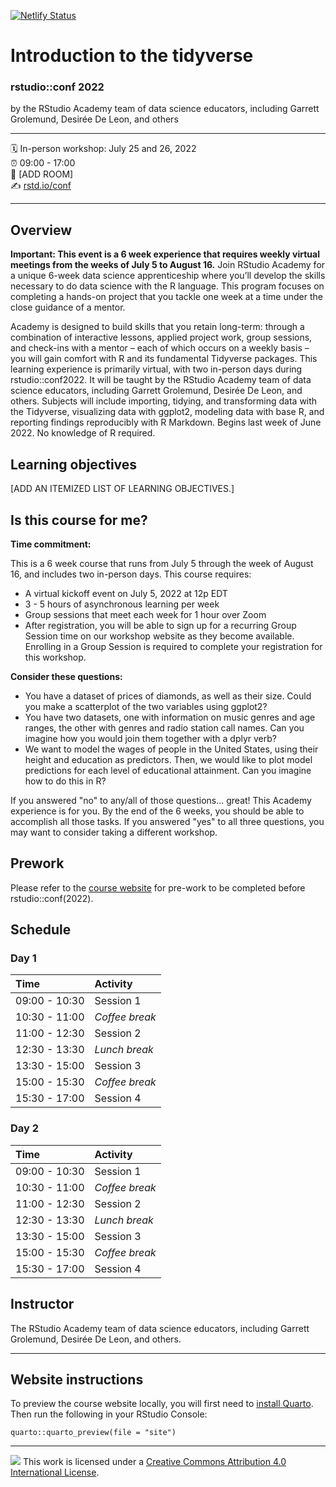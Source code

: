 [![Netlify Status](https://api.netlify.com/api/v1/badges/3202a4bc-272d-4ac9-b80a-64a3bb294c94/deploy-status)](https://app.netlify.com/sites/conf22-intro-tidyverse/deploys)

Introduction to the tidyverse 
================

### rstudio::conf 2022

by the RStudio Academy team of data science educators, including Garrett Grolemund, Desirée De Leon, and others

-----

:spiral_calendar: In-person workshop: July 25 and 26, 2022  
:alarm_clock:     09:00 - 17:00  
:hotel:           \[ADD ROOM\]  
:writing_hand:    [rstd.io/conf](http://rstd.io/conf)

-----

## Overview

**Important: This event is a 6 week experience that requires weekly virtual meetings from the weeks of July 5 to August 16.** Join RStudio Academy for a unique 6-week data science apprenticeship where you’ll develop the skills necessary to do data science with the R language. This program focuses on completing a hands-on project that you tackle one week at a time under the close guidance of a mentor.

Academy is designed to build skills that you retain long-term: through a combination of interactive lessons, applied project work, group sessions, and check-ins with a mentor – each of which occurs on a weekly basis – you will gain comfort with R and its fundamental Tidyverse packages. This learning experience is primarily virtual, with two in-person days during rstudio::conf2022. It will be taught by the RStudio Academy team of data science educators, including Garrett Grolemund, Desirée De Leon, and others. Subjects will include importing, tidying, and transforming data with the Tidyverse, visualizing data with ggplot2, modeling data with base R, and reporting findings reproducibly with R Markdown. Begins last week of June 2022. No knowledge of R required.

## Learning objectives

[ADD AN ITEMIZED LIST OF LEARNING OBJECTIVES.]

## Is this course for me?

**Time commitment:**

This is a 6 week course that runs from July 5 through the week of August 16, and includes two in-person days. This course requires:

* A virtual kickoff event on July 5, 2022 at 12p EDT
* 3 - 5 hours of asynchronous learning per week
* Group sessions that meet each week for 1 hour over Zoom
* After registration, you will be able to sign up for a recurring Group Session time on our workshop website as they become available. Enrolling in a Group Session is required to complete your registration for this workshop.

**Consider these questions:**

* You have a dataset of prices of diamonds, as well as their size. Could you make a scatterplot of the two variables using ggplot2?
* You have two datasets, one with information on music genres and age ranges, the other with genres and radio station call names. Can you imagine how you would join them together with a dplyr verb?
* We want to model the wages of people in the United States, using their height and education as predictors. Then, we would like to plot model predictions for each level of educational attainment. Can you imagine how to do this in R?

If you answered "no" to any/all of those questions... great! This Academy experience is for you. By the end of the 6 weeks, you should be able to accomplish all those tasks. If you answered "yes" to all three questions, you may want to consider taking a different workshop.

## Prework

Please refer to the [course website](https://conf22-intro-tidyverse.netlify.app/prework.html) for pre-work to be completed before rstudio::conf(2022). 

## Schedule

### Day 1

| Time          | Activity         |
| :------------ | :--------------- |
| 09:00 - 10:30 | Session 1        |
| 10:30 - 11:00 | *Coffee break*   |
| 11:00 - 12:30 | Session 2        |
| 12:30 - 13:30 | *Lunch break*    |
| 13:30 - 15:00 | Session 3        |
| 15:00 - 15:30 | *Coffee break*   |
| 15:30 - 17:00 | Session 4        |

### Day 2

| Time          | Activity         |
| :------------ | :--------------- |
| 09:00 - 10:30 | Session 1        |
| 10:30 - 11:00 | *Coffee break*   |
| 11:00 - 12:30 | Session 2        |
| 12:30 - 13:30 | *Lunch break*    |
| 13:30 - 15:00 | Session 3        |
| 15:00 - 15:30 | *Coffee break*   |
| 15:30 - 17:00 | Session 4        |

## Instructor

The RStudio Academy team of data science educators, including Garrett Grolemund, Desirée De Leon, and others.

-----
## Website instructions
To preview the course website locally, you will first need to [install Quarto](https://quarto.org/docs/get-started/). Then run the following in your RStudio Console:

```
quarto::quarto_preview(file = "site")
```

-----

![](https://i.creativecommons.org/l/by/4.0/88x31.png) This work is
licensed under a [Creative Commons Attribution 4.0 International
License](https://creativecommons.org/licenses/by/4.0/).
